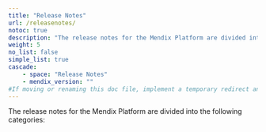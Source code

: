 ```yaml
---
title: "Release Notes"
url: /releasenotes/
notoc: true
description: "The release notes for the Mendix Platform are divided into various product categories and versions."
weight: 5
no_list: false
simple_list: true
cascade:
    - space: "Release Notes"
    - mendix_version: ""
#If moving or renaming this doc file, implement a temporary redirect and let the respective team know they should update the URL in the product. See Mapping to Products for more details.
---
```


The release notes for the Mendix Platform are divided into the following categories:
